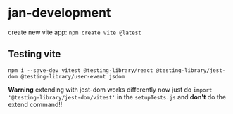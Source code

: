 # jan-development

create new vite app: `npm create vite @latest`

## Testing vite

`npm i --save-dev vitest @testing-library/react @testing-library/jest-dom @testing-library/user-event jsdom`

**Warning** extending with jest-dom works differently now
just do `import '@testing-library/jest-dom/vitest'` in the `setupTests.js` and **don't** do the extend command!!
